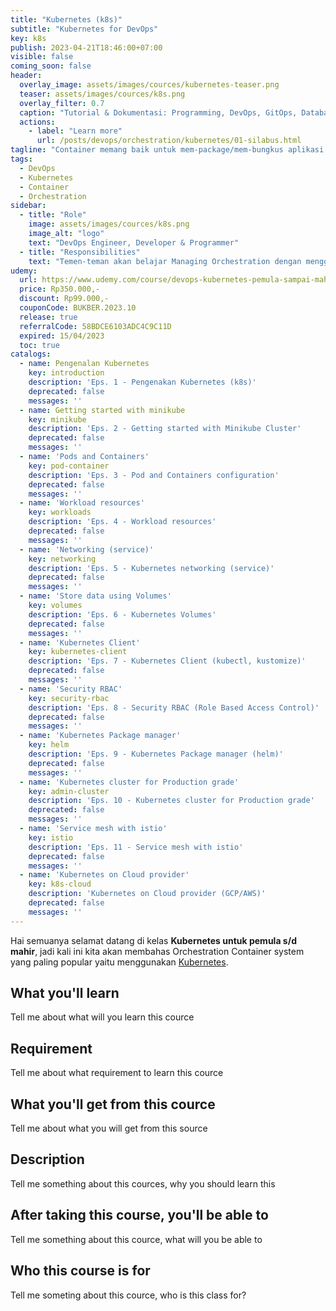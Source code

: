 ```yaml
---
title: "Kubernetes (k8s)"
subtitle: "Kubernetes for DevOps"
key: k8s
publish: 2023-04-21T18:46:00+07:00
visible: false
coming_soon: false
header:
  overlay_image: assets/images/cources/kubernetes-teaser.png
  teaser: assets/images/cources/k8s.png
  overlay_filter: 0.7
  caption: "Tutorial & Dokumentasi: Programming, DevOps, GitOps, Database, & Servers"
  actions:
    - label: "Learn more"
      url: /posts/devops/orchestration/kubernetes/01-silabus.html
tagline: "Container memang baik untuk mem-package/mem-bungkus aplikasi supaya lightwight, build once run anyware, tetapi ada problem lainnya misalnya aplikasi mulai banyak dipake biasanya akan ada issue performace atau bahkan downtime. <br><br>Dengan menggunakan Container Orchestration System khususnya dengan Kubernetes (k8s) akan memudahkan operational team dalam me-manage container. <br><br>Kubernetes menawarkan feature seperti High Available, Self healing, Automatic rollout and rollback, Horizontal scalling dan lain-lain."
tags:
  - DevOps
  - Kubernetes
  - Container
  - Orchestration
sidebar:
  - title: "Role"
    image: assets/images/cources/k8s.png
    image_alt: "logo"
    text: "DevOps Engineer, Developer & Programmer"
  - title: "Responsibilities"
    text: "Temen-teman akan belajar Managing Orchestration dengan menggunakan Kubernetes (k8s) untuk Pemula sampai Mahir."
udemy: 
  url: https://www.udemy.com/course/devops-kubernetes-pemula-sampai-mahir/
  price: Rp350.000,-
  discount: Rp99.000,-
  couponCode: BUKBER.2023.10
  release: true
  referralCode: 58BDCE6103ADC4C9C11D
  expired: 15/04/2023
  toc: true
catalogs:
  - name: Pengenalan Kubernetes
    key: introduction
    description: 'Eps. 1 - Pengenakan Kubernetes (k8s)'
    deprecated: false
    messages: ''
  - name: Getting started with minikube
    key: minikube
    description: 'Eps. 2 - Getting started with Minikube Cluster'
    deprecated: false
    messages: ''
  - name: 'Pods and Containers'
    key: pod-container
    description: 'Eps. 3 - Pod and Containers configuration'
    deprecated: false
    messages: ''
  - name: 'Workload resources'
    key: workloads
    description: 'Eps. 4 - Workload resources'
    deprecated: false
    messages: ''
  - name: 'Networking (service)'
    key: networking
    description: 'Eps. 5 - Kubernetes networking (service)'
    deprecated: false
    messages: ''
  - name: 'Store data using Volumes'
    key: volumes
    description: 'Eps. 6 - Kubernetes Volumes'
    deprecated: false
    messages: ''
  - name: 'Kubernetes Client'
    key: kubernetes-client
    description: 'Eps. 7 - Kubernetes Client (kubectl, kustomize)'
    deprecated: false
    messages: ''
  - name: 'Security RBAC'
    key: security-rbac
    description: 'Eps. 8 - Security RBAC (Role Based Access Control)'
    deprecated: false
    messages: ''
  - name: 'Kubernetes Package manager'
    key: helm
    description: 'Eps. 9 - Kubernetes Package manager (helm)'
    deprecated: false
    messages: ''
  - name: 'Kubernetes cluster for Production grade'
    key: admin-cluster
    description: 'Eps. 10 - Kubernetes cluster for Production grade'
    deprecated: false
    messages: ''
  - name: 'Service mesh with istio'
    key: istio
    description: 'Eps. 11 - Service mesh with istio'
    deprecated: false
    messages: ''
  - name: 'Kubernetes on Cloud provider'
    key: k8s-cloud
    description: 'Kubernetes on Cloud provider (GCP/AWS)'
    deprecated: false
    messages: ''
---
```


Hai semuanya selamat datang di kelas **Kubernetes untuk pemula s/d mahir**, jadi kali ini kita akan membahas Orchestration Container system yang paling popular yaitu menggunakan [Kubernetes](https://kubernetes.io/). 

<!--more-->

## What you'll learn

Tell me about what will you learn this cource

## Requirement

Tell me about what requirement to learn this cource

## What you'll get from this cource

Tell me about what you will get from this source

## Description

Tell me something about this cources, why you should learn this

## After taking this course, you'll be able to

Tell me something about this cource, what will you be able to

## Who this course is for

Tell me someting about this cource, who is this class for?